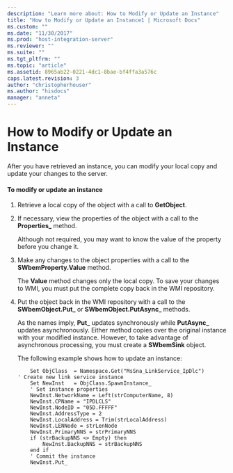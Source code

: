 ```yaml
---
description: "Learn more about: How to Modify or Update an Instance"
title: "How to Modify or Update an Instance1 | Microsoft Docs"
ms.custom: ""
ms.date: "11/30/2017"
ms.prod: "host-integration-server"
ms.reviewer: ""
ms.suite: ""
ms.tgt_pltfrm: ""
ms.topic: "article"
ms.assetid: 8965ab22-0221-4dc1-8bae-bf4ffa3a576c
caps.latest.revision: 3
author: "christopherhouser"
ms.author: "hisdocs"
manager: "anneta"
---
```

# How to Modify or Update an Instance
After you have retrieved an instance, you can modify your local copy and update your changes to the server.  
  
#### To modify or update an instance  
  
1.  Retrieve a local copy of the object with a call to **GetObject**.  
  
2.  If necessary, view the properties of the object with a call to the **Properties_** method.  
  
     Although not required, you may want to know the value of the property before you change it.  
  
3.  Make any changes to the object properties with a call to the **SWbemProperty.Value** method.  
  
     The **Value** method changes only the local copy. To save your changes to WMI, you must put the complete copy back in the WMI repository.  
  
4.  Put the object back in the WMI repository with a call to the **SWbemObject.Put_** or **SWbemObject.PutAsync_** methods.  
  
     As the names imply, **Put_** updates synchronously while **PutAsync_** updates asynchronously. Either method copies over the original instance with your modified instance. However, to take advantage of asynchronous processing, you must create a **SWbemSink** object.  
  
     The following example shows how to update an instance:  
  
    ```  
        Set ObjClass  = Namespace.Get("MsSna_LinkService_IpDlc")     
    ' Create new link service instance  
        Set NewInst   = ObjClass.SpawnInstance_  
        ' Set instance properties  
        NewInst.NetworkName = Left(strComputerName, 8)  
        NewInst.CPName = "IPDLCLS"  
        NewInst.NodeID = "05D.FFFFF"  
        NewInst.AddressType = 2  
        NewInst.LocalAddress = Trim(strLocalAddress)  
        NewInst.LENNode = strLenNode  
        NewInst.PrimaryNNS = strPrimaryNNS  
        if (strBackupNNS <> Empty) then  
            NewInst.BackupNNS = strBackupNNS  
        end if  
        ' Commit the instance  
        NewInst.Put_  
  
    ```
